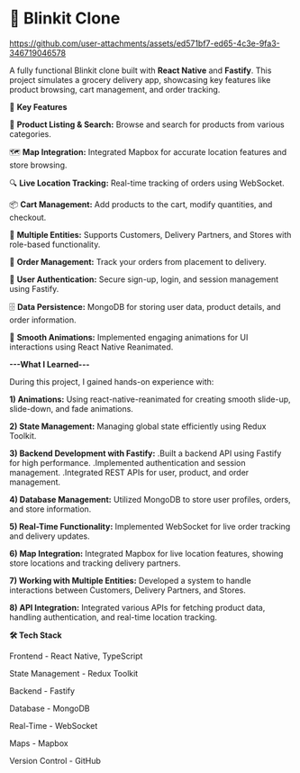# 🚀 Blinkit Clone




https://github.com/user-attachments/assets/ed571bf7-ed65-4c3e-9fa3-346719046578





A fully functional Blinkit clone built with **React Native** and **Fastify**. This project simulates a grocery delivery app, showcasing key features like product browsing, cart management, and order tracking.

🌟 **Key Features**

🛒 **Product Listing & Search:** Browse and search for products from various categories.

🗺️ **Map Integration:** Integrated Mapbox for accurate location features and store browsing.

🔍 **Live Location Tracking:** Real-time tracking of orders using WebSocket.

📦 **Cart Management:** Add products to the cart, modify quantities, and checkout.

📍 **Multiple Entities:** Supports Customers, Delivery Partners, and Stores with role-based functionality.

🚚 **Order Management:** Track your orders from placement to delivery.

🔐 **User Authentication:** Secure sign-up, login, and session management using Fastify.

🗄️ **Data Persistence:** MongoDB for storing user data, product details, and order information.

🎨 **Smooth Animations:** Implemented engaging animations for UI interactions using React Native Reanimated.



**---What I Learned---**

During this project, I gained hands-on experience with:

**1) Animations:** Using react-native-reanimated for creating smooth slide-up, slide-down, and fade animations.

**2) State Management:** Managing global state efficiently using Redux Toolkit.

**3) Backend Development with Fastify:**
   .Built a backend API using Fastify for high performance.
   .Implemented authentication and session management.
   .Integrated REST APIs for user, product, and order management.

**4) Database Management:**
   Utilized MongoDB to store user profiles, orders, and store information.

**5) Real-Time Functionality:**
   Implemented WebSocket for live order tracking and delivery updates.

**6) Map Integration:**
   Integrated Mapbox for live location features, showing store locations and tracking delivery partners.

**7) Working with Multiple Entities:**
   Developed a system to handle interactions between Customers, Delivery Partners, and Stores.

**8) API Integration:**
   Integrated various APIs for fetching product data, handling authentication, and real-time location tracking.

**🛠️ Tech Stack**

Frontend - React Native, TypeScript

State Management - Redux Toolkit

Backend - Fastify

Database -	MongoDB

Real-Time -	WebSocket

Maps - Mapbox

Version Control - GitHub


   

